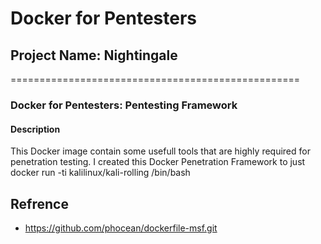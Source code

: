 # Docker for Pentesters
## Project Name: Nightingale
==================================================
### Docker for Pentesters: Pentesting Framework 

#### Description
This Docker image contain some usefull tools that are highly required for penetration testing. I created this Docker Penetration Framework to just 
docker run -ti kalilinux/kali-rolling /bin/bash



## Refrence 
- https://github.com/phocean/dockerfile-msf.git